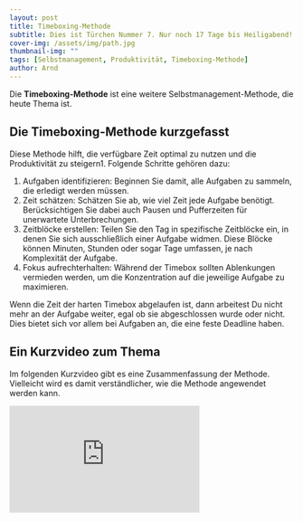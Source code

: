 ```yaml
---
layout: post
title: Timeboxing-Methode
subtitle: Dies ist Türchen Nummer 7. Nur noch 17 Tage bis Heiligabend!
cover-img: /assets/img/path.jpg
thumbnail-img: ""
tags: [Selbstmanagement, Produktivität, Timeboxing-Methode]
author: Arnd
---
```


Die **Timeboxing-Methode** ist eine weitere Selbstmanagement-Methode, die heute Thema ist.

## Die Timeboxing-Methode kurzgefasst

Diese Methode hilft, die verfügbare Zeit optimal zu nutzen und die Produktivität zu steigern1. Folgende Schritte gehören dazu:

1. Aufgaben identifizieren: Beginnen Sie damit, alle Aufgaben zu sammeln, die erledigt werden müssen.
2. Zeit schätzen: Schätzen Sie ab, wie viel Zeit jede Aufgabe benötigt. Berücksichtigen Sie dabei auch Pausen und Pufferzeiten für unerwartete Unterbrechungen.
3. Zeitblöcke erstellen: Teilen Sie den Tag in spezifische Zeitblöcke ein, in denen Sie sich ausschließlich einer Aufgabe widmen. Diese Blöcke können Minuten, Stunden oder sogar Tage umfassen, je nach Komplexität der Aufgabe.
4. Fokus aufrechterhalten: Während der Timebox sollten Ablenkungen vermieden werden, um die Konzentration auf die jeweilige Aufgabe zu maximieren.

Wenn die Zeit der harten Timebox abgelaufen ist, dann arbeitest Du nicht mehr an der Aufgabe weiter, egal ob sie abgeschlossen wurde oder nicht. Dies bietet sich vor allem bei Aufgaben an, die eine feste Deadline haben.

## Ein Kurzvideo zum Thema

Im folgenden Kurzvideo gibt es eine Zusammenfassung der Methode. Vielleicht wird es damit verständlicher, wie die Methode angewendet werden kann.

<iframe width="336" height="189" src="https://www.youtube.com/embed/qXgKaJsmwz4?si=kDZdW2PwSfwlrfW5" title="YouTube video player" frameborder="0" allow="accelerometer; autoplay; clipboard-write; encrypted-media; gyroscope; picture-in-picture; web-share" referrerpolicy="strict-origin-when-cross-origin" allowfullscreen></iframe>